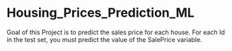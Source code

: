 # Housing_Prices_Prediction_ML
Goal of this Project is to predict the sales price for each house. For each Id in the test set, you must predict the value of the SalePrice variable. 
